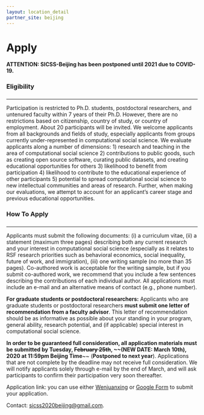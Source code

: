 ```yaml
---
layout: location_detail
partner_site: beijing
---
```


<h1 class="display-4">Apply</h1>


**ATTENTION: SICSS-Beijing has been postponed until 2021 due to COVID-19.**
<br />

### Eligibility

### <a name="eligibility"></a>

---

Participation is restricted to Ph.D. students, postdoctoral researchers, and untenured faculty within 7 years of their Ph.D. However, there are no restrictions based on citizenship, country of study, or country of employment. About 20 participants will be invited. We welcome applicants from all backgrounds and fields of study, especially applicants from groups currently under-represented in computational social science. We evaluate applicants along a number of dimensions: 1) research and teaching in the area of computational social science 2) contributions to public goods, such as creating open source software, curating public datasets, and creating educational opportunities for others 3) likelihood to benefit from participation 4) likelihood to contribute to the educational experience of other participants 5) potential to spread computational social science to new intellectual communities and areas of research. Further, when making our evaluations, we attempt to account for an applicant’s career stage and previous educational opportunities.

### How To Apply

### <a name="how_to_apply"></a>

---

Applicants must submit the following documents: (i) a curriculum vitae, (ii) a statement (maximum three pages) describing both any current research and your interest in computational social science (especially as it relates to RSF research priorities such as behavioral economics, social inequality, future of work, and immigration), (iii) one writing sample (no more than 35 pages). Co-authored work is acceptable for the writing sample, but if you submit co-authored work, we recommend that you include a few sentences describing the contributions of each individual author. All applications must include an e-mail and an alternative means of contact (e.g., phone number). 

**For graduate students or postdoctoral researchers:** Applicants who are graduate students or postdoctoral researchers **must submit one letter of recommendation from a faculty advisor**. This letter of recommendation should be as informative as possible about your standing in your program, general ability, research potential, and (if applicable) special interest in computational social science.

**In order to be guaranteed full consideration, all application materials must be submitted by Tuesday, ~~February 25th~~, ~~(NEW DATE: March 10th), 2020 at 11:59pm Beijing Time**~~ (**Postponed to next year**). Applications that are not complete by the deadline may not receive full consideration. We will notify applicants solely through e-mail by the end of March, and will ask participants to confirm their participation very soon thereafter.

Application link: you can use either [Wenjuanxing](https://www.wjx.top/jq/53879849.aspx) or [Google Form](https://forms.gle/hD5yBLWHZX6iG57TA) to submit your application.

Contact: sicss2020beijing@gmail.com.
